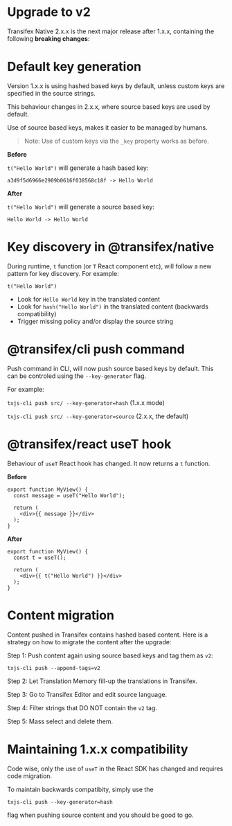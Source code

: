 # Upgrade to v2

Transifex Native 2.x.x is the next major release after 1.x.x,
containing the following **breaking changes**:

# Default key generation

Version 1.x.x is using hashed based keys by default, unless
custom keys are specified in the source strings.

This behaviour changes in 2.x.x, where source based keys are used by default.

Use of source based keys, makes it easier to be managed by humans.

> Note: Use of custom keys via the `_key` property works as before.

**Before**

`t("Hello World")` will generate a hash based key:

`a3d9f5d6966e2909b0616f038568c18f -> Hello World`

**After**

`t("Hello World")` will generate a source based key:

`Hello World -> Hello World`

# Key discovery in @transifex/native

During runtime, `t` function (or `T` React component etc), will follow a new pattern for key discovery. For example:

`t("Hello World")`
- Look for `Hello World` key in the translated content
- Look for `hash("Hello World")` in the translated content (backwards compatibility)
- Trigger missing policy and/or display the source string

# @transifex/cli push command

Push command in CLI, will now push source based keys by default. This can be controled using the `--key-generator` flag.

For example:

`txjs-cli push src/ --key-generator=hash` (1.x.x mode)

`txjs-cli push src/ --key-generator=source` (2.x.x, the default)

# @transifex/react useT hook

Behaviour of `useT` React hook has changed. It now returns a `t` function.

**Before**

```
export function MyView() {
  const message = useT("Hello World");

  return (
    <div>{{ message }}</div>
  );
}
```

**After**

```
export function MyView() {
  const t = useT();

  return (
    <div>{{ t("Hello World") }}</div>
  );
}
```

# Content migration

Content pushed in Transifex contains hashed based content. Here is a strategy on how to migrate the content after the upgrade:

Step 1: Push content again using source based keys and tag them as `v2`:

```
txjs-cli push --append-tags=v2
```

Step 2: Let Translation Memory fill-up the translations in Transifex.

Step 3: Go to Transifex Editor and edit source language.

Step 4: Filter strings that DO NOT contain the `v2` tag.

Step 5: Mass select and delete them.

# Maintaining 1.x.x compatibility

Code wise, only the use of `useT` in the React SDK has changed and requires code migration.

To maintain backwards compatibity, simply use the

```txjs-cli push --key-generator=hash```

flag when pushing source content and you should be good to go.
